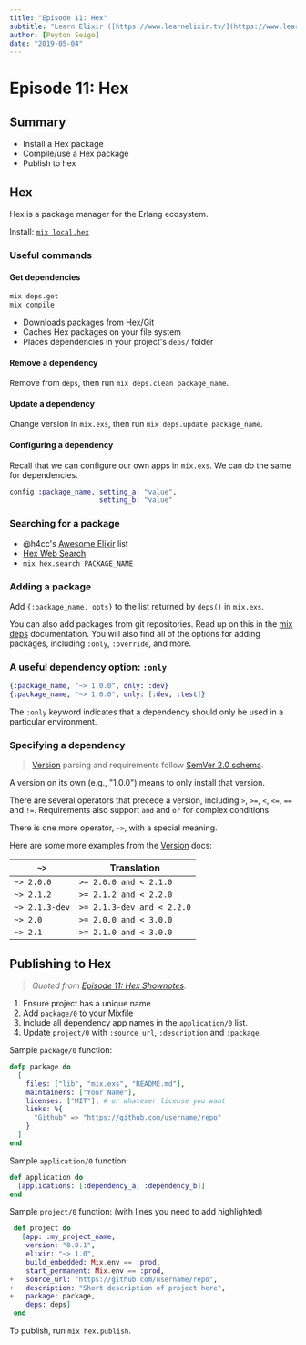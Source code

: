 ```yaml
---
title: "Episode 11: Hex"
subtitle: "Learn Elixir ([https://www.learnelixir.tv/](https://www.learnelixir.tv/))"
author: [Peyton Seigo]
date: "2019-05-04"
---
```


# Episode 11: Hex

## Summary

- Install a Hex package
- Compile/use a Hex package
- Publish to hex

## Hex

Hex is a package manager for the Erlang ecosystem.

Install: [`mix local.hex`](https://hexdocs.pm/mix/Mix.Tasks.Local.Hex.html)

### Useful commands

#### Get dependencies

```bash
mix deps.get
mix compile
```

- Downloads packages from Hex/Git
- Caches Hex packages on your file system
- Places dependencies in your project's `deps/` folder

#### Remove a dependency

Remove from `deps`, then run `mix deps.clean package_name`.

#### Update a dependency

Change version in `mix.exs`, then run `mix deps.update package_name`.

#### Configuring a dependency

Recall that we can configure our own apps in `mix.exs`. We can do the same for dependencies.

```elixir
config :package_name, setting_a: "value",
                      setting_b: "value"
```

### Searching for a package

- @h4cc's [Awesome Elixir](https://github.com/h4cc/awesome-elixir) list
- [Hex Web Search](https://hex.pm/)
- `mix hex.search PACKAGE_NAME`

### Adding a package

Add `{:package_name, opts}` to the list returned by `deps()` in `mix.exs`.

You can also add packages from git repositories. Read up on this in the [mix deps](https://hexdocs.pm/mix/Mix.Tasks.Deps.html) documentation. You will also find all of the options for adding packages, including `:only`, `:override`, and more.

### A useful dependency option: `:only`

```elixir
{:package_name, "~> 1.0.0", only: :dev}
{:package_name, "~> 1.0.0", only: [:dev, :test]}
```

The `:only` keyword indicates that a dependency should only be used in a particular environment.

### Specifying a dependency

> [Version](https://hexdocs.pm/elixir/Version.html#content) parsing and requirements follow [SemVer 2.0 schema](http://semver.org/).

A version on its own (e.g., "1.0.0") means to only install that version.

There are several operators that precede a version, including `>`, `>=`, `<`, `<=`, `==` and `!=`. Requirements also support `and` and `or` for complex conditions.

There is one more operator, `~>`, with a special meaning.

Here are some more examples from the [Version](https://hexdocs.pm/elixir/Version.html) docs:

| `~>` | Translation
|-|-
| `~> 2.0.0` | `>= 2.0.0 and < 2.1.0`
| `~> 2.1.2` | `>= 2.1.2 and < 2.2.0`
| `~> 2.1.3-dev` | `>= 2.1.3-dev and < 2.2.0`
| `~> 2.0` | `>= 2.0.0 and < 3.0.0`
| `~> 2.1` | `>= 2.1.0 and < 3.0.0`

## Publishing to Hex

> _Quoted from [Episode 11: Hex Shownotes](https://www.learnelixir.tv/episodes/11-hex)._

1. Ensure project has a unique name
2. Add `package/0` to your Mixfile
3. Include all dependency app names in the `application/0` list.
4. Update `project/0` with `:source_url`, `:description` and `:package`.

Sample `package/0` function:

```elixir
defp package do
  [
    files: ["lib", "mix.exs", "README.md"],
    maintainers: ["Your Name"],
    licenses: ["MIT"], # or whatever license you want
    links: %{
      "Github" => "https://github.com/username/repo"
    }
  ]
end
```

Sample `application/0` function:

```elixir
def application do
  [applications: [:dependency_a, :dependency_b]]
end
```

Sample `project/0` function: (with lines you need to add highlighted)

```elixir
 def project do
   [app: :my_project_name,
    version: "0.0.1",
    elixir: "~> 1.0",
    build_embedded: Mix.env == :prod,
    start_permanent: Mix.env == :prod,
+   source_url: "https://github.com/username/repo",
+   description: "Short description of project here",
+   package: package,
    deps: deps]
 end
```

To publish, run `mix hex.publish`.
